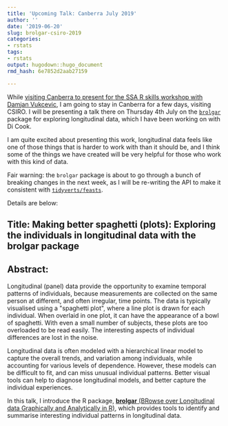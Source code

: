 ```yaml
---
title: 'Upcoming Talk: Canberra July 2019'
author: ''
date: '2019-06-20'
slug: brolgar-csiro-2019
categories:
- rstats
tags:
- rstats
output: hugodown::hugo_document
rmd_hash: 6e7852d2aab27159

---
```



While [visiting Canberra to present for the SSA R skills workshop with Damjan Vukcevic](https://www.njtierney.com/post/2019/06/19/rmd4sci-canberra/), I am going to stay in Canberra for a few days, visiting CSIRO. I will be presenting a talk there on Thursday 4th July on the [`brolgar`](https://github.com/njtierney/brolgar) package for exploring longitudinal data, which I have been working on with Di Cook. 

I am quite excited about presenting this work, longitudinal data feels like one of those things that is harder to work with than it should be, and I think some of the things we have created will be very helpful for those who work with this kind of data.

Fair warning: the `brolgar` package is about to go through a bunch of breaking changes in the next week, as I will be re-writing the API to make it consistent with [`tidyverts/feasts`](https://github.com/tidyverts/feasts). 

Details are below:

## Title: Making better spaghetti (plots): Exploring the individuals in longitudinal data with the brolgar package

## Abstract:

Longitudinal (panel) data provide the opportunity to examine temporal patterns of individuals, because measurements are collected on the same person at different, and often irregular, time points. The data is typically visualised using a "spaghetti plot", where a line plot is drawn for each individual. When overlaid in one plot, it can have the appearance of a bowl of spaghetti. With even a small number of subjects, these plots are too overloaded to be read easily. The interesting aspects of individual differences are lost in the noise.

Longitudinal data is often modeled with a hierarchical linear model to capture the overall trends, and variation among individuals, while accounting for various levels of dependence. However, these models can be difficult to fit, and can miss unusual individual patterns. Better visual tools can help to diagnose longitudinal models, and better capture the individual experiences. 

In this talk, I introduce the R package, [**brolgar** (BRowse over Longitudinal data Graphically and Analytically in R)](), which provides tools to identify and summarise interesting individual patterns in longitudinal data. 
